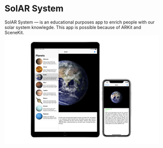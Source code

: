 # SolAR System
SolAR System — is an educational purposes app to enrich people with our solar system knowlegde. This app is possible because of ARKit and SceneKit.
![SolAR Boarding](https://raw.githubusercontent.com/mrandika/ios-SolAR_System/master/Boarding-SolAR.png)
